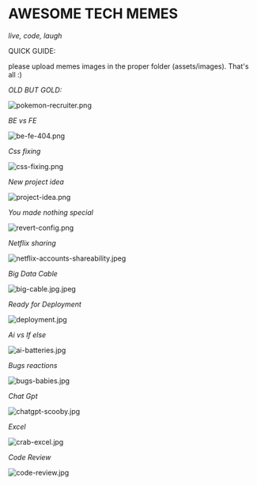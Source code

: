 # AWESOME TECH MEMES
_live, code, laugh_

QUICK GUIDE:

please upload memes images in the proper folder (assets/images). That's all :)


*OLD BUT GOLD:*

![pokemon-recruiter.png](./assets/images/pokemon-recruiter.png)

*BE vs FE*

![be-fe-404.png](./assets/images/be-fe-404.png)

*Css fixing*

![css-fixing.png](./assets/images/css-fixing.png)

*New project idea*

![project-idea.png](./assets/images/project-idea.png)

*You made nothing special*

![revert-config.png](./assets/images/revert-config.png)

*Netflix sharing*

![netflix-accounts-shareability.jpeg](./assets/images/netflix-accounts-shareability.jpeg)

*Big Data Cable*

![big-cable.jpg.jpeg](./assets/images/big-cable.jpg.jpeg)

*Ready for Deployment*

![deployment.jpg](./assets/images/deployment.jpg)

*Ai vs If else*

![ai-batteries.jpg](./assets/images/ai-batteries.jpg)

*Bugs reactions*

![bugs-babies.jpg](./assets/images/bugs-babies.jpg)

*Chat Gpt*

![chatgpt-scooby.jpg](./assets/images/chatgpt-scooby.jpg)

*Excel*

![crab-excel.jpg](./assets/images/crab-excel.jpg)

*Code Review*

![code-review.jpg](./assets/images/code-review.jpg)
